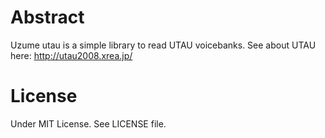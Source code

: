 # Abstract

Uzume utau is a simple library to read UTAU voicebanks.
See about UTAU here: http://utau2008.xrea.jp/

# License

Under MIT License. See LICENSE file.
